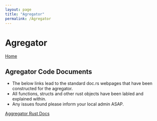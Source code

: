 ```yaml
---
layout: page
title: "Agregator"
permalink: /Agregator
---
```


# Agregator

[Home](https://m30819-2020.github.io/cw-code-t1/Home)

## Agregator Code Documents

- The below links lead to the standard doc.rs webpages that have been constructed for the agregator.
- All functions, structs and other rust objects have been labled and explained within.
- Any issues found please inform your local admin ASAP.

[Aggregator Rust Docs](/cw-code-t1/code_docs/doc/pegassas_aggregator/)
